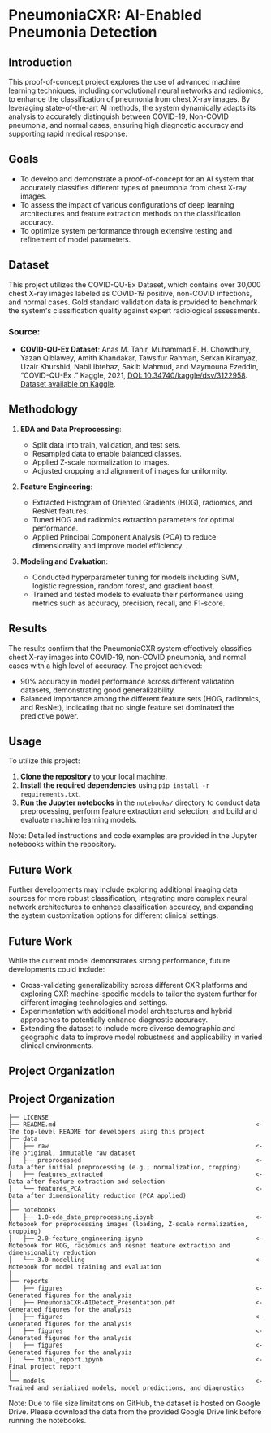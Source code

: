 # PneumoniaCXR: AI-Enabled Pneumonia Detection

## Introduction

This proof-of-concept project explores the use of advanced machine learning techniques, including convolutional neural networks and radiomics, to enhance the classification of pneumonia from chest X-ray images. By leveraging state-of-the-art AI methods, the system dynamically adapts its analysis to accurately distinguish between COVID-19, Non-COVID pneumonia, and normal cases, ensuring high diagnostic accuracy and supporting rapid medical response.

## Goals

- To develop and demonstrate a proof-of-concept for an AI system that accurately classifies different types of pneumonia from chest X-ray images.
- To assess the impact of various configurations of deep learning architectures and feature extraction methods on the classification accuracy.
- To optimize system performance through extensive testing and refinement of model parameters.

## Dataset

This project utilizes the COVID-QU-Ex Dataset, which contains over 30,000 chest X-ray images labeled as COVID-19 positive, non-COVID infections, and normal cases. Gold standard validation data is provided to benchmark the system's classification quality against expert radiological assessments.

### Source:
- **COVID-QU-Ex Dataset**: Anas M. Tahir, Muhammad E. H. Chowdhury, Yazan Qiblawey, Amith Khandakar, Tawsifur Rahman, Serkan Kiranyaz, Uzair Khurshid, Nabil Ibtehaz, Sakib Mahmud, and Maymouna Ezeddin, “COVID-QU-Ex .” Kaggle, 2021, [DOI: 10.34740/kaggle/dsv/3122958](https://doi.org/10.34740/kaggle/dsv/3122958). [Dataset available on Kaggle](https://www.kaggle.com/datasets/anasmohammedtahir/covidqu).

## Methodology

1. **EDA and Data Preprocessing**:
   - Split data into train, validation, and test sets.
   - Resampled data to enable balanced classes.
   - Applied Z-scale normalization to images.
   - Adjusted cropping and alignment of images for uniformity.

2. **Feature Engineering**:
   - Extracted Histogram of Oriented Gradients (HOG), radiomics, and ResNet features.
   - Tuned HOG and radiomics extraction parameters for optimal performance.
   - Applied Principal Component Analysis (PCA) to reduce dimensionality and improve model efficiency.

3. **Modeling and Evaluation**:
   - Conducted hyperparameter tuning for models including SVM, logistic regression, random forest, and gradient boost.
   - Trained and tested models to evaluate their performance using metrics such as accuracy, precision, recall, and F1-score.

## Results

The results confirm that the PneumoniaCXR system effectively classifies chest X-ray images into COVID-19, non-COVID pneumonia, and normal cases with a high level of accuracy. The project achieved:
- 90% accuracy in model performance across different validation datasets, demonstrating good generalizability.
- Balanced importance among the different feature sets (HOG, radiomics, and ResNet), indicating that no single feature set dominated the predictive power.

## Usage

To utilize this project:
1. **Clone the repository** to your local machine.
2. **Install the required dependencies** using `pip install -r requirements.txt`.
3. **Run the Jupyter notebooks** in the `notebooks/` directory to conduct data preprocessing, perform feature extraction and selection, and build and evaluate machine learning models.

Note: Detailed instructions and code examples are provided in the Jupyter notebooks within the repository.

## Future Work

Further developments may include exploring additional imaging data sources for more robust classification, integrating more complex neural network architectures to enhance classification accuracy, and expanding the system customization options for different clinical settings.


## Future Work

While the current model demonstrates strong performance, future developments could include:
- Cross-validating generalizability across different CXR platforms and exploring CXR machine-specific models to tailor the system further for different imaging technologies and settings.
- Experimentation with additional model architectures and hybrid approaches to potentially enhance diagnostic accuracy.
- Extending the dataset to include more diverse demographic and geographic data to improve model robustness and applicability in varied clinical environments.

## Project Organization

## Project Organization

    ├── LICENSE
    ├── README.md                                                       <- The top-level README for developers using this project
    ├── data
    │   ├── raw                                                         <- The original, immutable raw dataset
    │   ├── preprocessed                                                <- Data after initial preprocessing (e.g., normalization, cropping)
    │   ├── features_extracted                                          <- Data after feature extraction and selection
    │   └── features_PCA                                                <- Data after dimensionality reduction (PCA applied)
    │
    ├── notebooks
    │   ├── 1.0-eda_data_preprocessing.ipynb                            <- Notebook for preprocessing images (loading, Z-scale normalization, cropping)
    │   ├── 2.0-feature_engineering.ipynb                               <- Notebook for HOG, radiomics and resnet feature extraction and dimensionality reduction
    │   └── 3.0-modelling                                               <- Notebook for model training and evaluation
    │
    ├── reports
    │   ├── figures                                                     <- Generated figures for the analysis
    │   ├── PneumoniaCXR-AIDetect_Presentation.pdf                      <- Generated figures for the analysis
    │   ├── figures                                                     <- Generated figures for the analysis
    │   ├── figures                                                     <- Generated figures for the analysis
    │   ├── figures                                                     <- Generated figures for the analysis
    │   └── final_report.ipynb                                          <- Final project report
    │
    └── models                                                          <- Trained and serialized models, model predictions, and diagnostics

Note: Due to file size limitations on GitHub, the dataset is hosted on Google Drive. Please download the data from the provided Google Drive link before running the notebooks.
